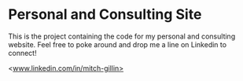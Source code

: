 


# Personal and Consulting Site
This is the project containing the code for my personal and consulting website. Feel free to poke around and drop me a line on Linkedin to connect! 

<www.linkedin.com/in/mitch-gillin>

